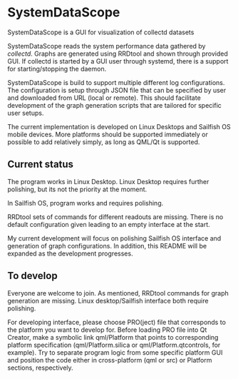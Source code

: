 # SystemDataScope
SystemDataScope is a GUI for visualization of collectd datasets

SystemDataScope reads the system performance data gathered by <i>collectd</i>. Graphs are generated using RRDtool and shown through provided GUI. If collectd is started by a GUI user through systemd, there is a support for starting/stopping the daemon.

SystemDataScope is build to support multiple different log configurations. The configuration is setup through JSON file that can be specified by user and downloaded from URL (local or remote). This should facilitate development of the graph generation scripts that are tailored for specific user setups.

The current implementation is developed on Linux Desktops and Sailfish OS mobile devices. More platforms should be supported immediately or possible to add relatively simply, as long as QML/Qt is supported.

## Current status

The program works in Linux Desktop. Linux Desktop requires further polishing, but its not the priority at the moment.

In Sailfish OS, program works and requires polishing.

RRDtool sets of commands for different readouts are missing. There is no default configuration given leading to an empty interface at the start. 

My current development will focus on polishing Sailfish OS interface and generation of graph configurations. In addition, this README will be expanded as the development progresses.

## To develop

Everyone are welcome to join. As mentioned, RRDtool commands for graph generation are missing. Linux desktop/Sailfish interface both require polishing.

For developing interface, please choose PRO(ject) file that corresponds to the platform you want to develop for. Before loading PRO file into Qt Creator, make a symbolic link qml/Platform that points to corresponding platform specification (qml/Platform.silica or qml/Platform.qtcontrols, for example). Try to separate program logic from some specific platform GUI and position the code either in cross-platform (qml or src) or Platform sections, respectively.
